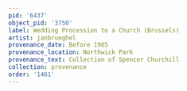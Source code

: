 ```yaml
---
pid: '6437'
object_pid: '3750'
label: Wedding Procession to a Church (Brussels)
artist: janbrueghel
provenance_date: Before 1965
provenance_location: Northwick Park
provenance_text: Collection of Spencer Churchill
collection: provenance
order: '1461'
---
```

